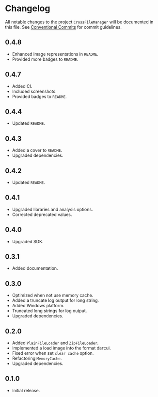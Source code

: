 # Changelog

All notable changes to the project `CrossFileManager` will be documented in this file.
See [Conventional Commits](https://conventionalcommits.org) for commit guidelines.

## 0.4.8

- Enhanced image representations in `README`.
- Provided more badges to `README`.

## 0.4.7

- Added CI.
- Included screenshots.
- Provided badges to `README`.

## 0.4.4

- Updated `README`.

## 0.4.3

- Added a cover to `README`.
- Upgraded dependencies.

## 0.4.2

- Updated `README`.

## 0.4.1

- Upgraded libraries and analysis options.
- Corrected deprecated values.

## 0.4.0

- Upgraded SDK.

## 0.3.1

- Added documentation.

## 0.3.0

- Optimized when not use memory cache.
- Added a truncate log output for long string.
- Added Windows platform.
- Truncated long strings for log output.
- Upgraded dependencies.

## 0.2.0

- Added `PlainFileLoader` and `ZipFileLoader`.
- Implemented a load image into the format dart:ui.
- Fixed error when set `clear cache` option.
- Refactoring `MemoryCache`.
- Upgraded dependencies.

## 0.1.0

- Initial release.
